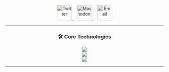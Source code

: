 <div align="center">

  <!-- Twitter | Mastodon | Email -->
  <a href="https://twitter.com/YOUR_HANDLE">
    <img src="https://skillicons.dev/icons?i=twitter" height="48" alt="Twitter"/>
  </a>
  &nbsp;&nbsp;
  <a href="https://mastodon.social/@YOUR_HANDLE">
    <img src="https://upload.wikimedia.org/wikipedia/commons/4/48/Mastodon_Logotype_%28Simple%29.svg" height="48" alt="Mastodon"/>
  </a>
  &nbsp;&nbsp;
  <a href="mailto:parammehta06@gmail.com">
    <img src="https://skillicons.dev/icons?i=gmail" height="48" alt="Email"/>
  </a>

</div>  

---

<h3 align="center">🛠️ Core Technologies</h3>

<p align="center">
  <!-- ML / AI -->
  <img src="https://skillicons.dev/icons?i=python,tensorflow,pytorch,sklearn" />
  <br/>
  <!-- Web / Dev -->
  <img src="https://skillicons.dev/icons?i=react,js,ts,java,postgres" />
  <br/>
  <!-- Extras -->
  <img src="https://skillicons.dev/icons?i=git,linux,docker,vscode" />
</p>

---
